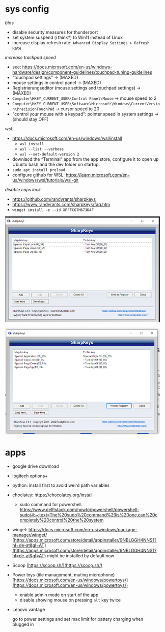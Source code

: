 # sys config

*bios*

- disable security measures for thunderport
- set system suspend (i think?) to Win11 instead of Linux
- increase display refresh rate: `Advanced Display Settings > Refresh Rate`

*increase trackpad speed*

- see: https://docs.microsoft.com/en-us/windows-hardware/design/component-guidelines/touchpad-tuning-guidelines
- "touchpad settings" → (MAXED)
- mouse settings in control panel → (MAXED)
- Registrierungseditor (mouse settings and touchpad settings) → (MAXED)
- `Computer\HKEY_CURRENT_USER\Control Panel\Mouse` → mouse speed to 2
- `Computer\HKEY_CURRENT_USER\Software\Microsoft\Windows\CurrentVersion\PrecisionTouchPad` → cursor speed to 20
- "control your mouse with a keypad": pointer speed in system settings → (should stay OFF)

*wsl*

- https://docs.microsoft.com/en-us/windows/wsl/install
     - `wsl install`
     - `wsl --list --verbose`
     - `wsl --set-default-version 2`
- downlaod the “Terminal” app from the app store, configure it to open up Ubuntu bash and the dev folder on startup.
- `sudo apt install preload`
- configure github for WSL: https://learn.microsoft.com/en-us/windows/wsl/tutorials/wsl-git

*disable caps lock*

- https://github.com/randyrants/sharpkeys
- https://www.randyrants.com/sharpkeys/faq.htm
- `winget install -e --id XPFFCG7M673D4F`

![lenovo setting](assets/Untitled.png)

![surface setting](assets/Untitled%201.png)

# apps

- google drive download
- logitech options+
- python: install first to avoid weird path variables
- choclatey: https://chocolatey.org/install
     - sudo command for powershell: https://www.delftstack.com/howto/powershell/powershell-sudo/#:~:text=The%20sudo%20command%20is%20one,can%20completely%20control%20the%20system
- winget: https://docs.microsoft.com/en-us/windows/package-manager/winget/
  [https://apps.microsoft.com/store/detail/appinstaller/9NBLGGH4NNS1?hl=de-at&gl=AT](https://apps.microsoft.com/store/detail/appinstaller/9NBLGGH4NNS1?hl=de-at&gl=AT)
  might be installed by default now
- Scoop
  [https://scoop.sh/](https://scoop.sh/)
- Power toys (tile management, muting microphone)
  [https://docs.microsoft.com/en-us/windows/powertoys/](https://docs.microsoft.com/en-us/windows/powertoys/)
     - enable admin mode on start of the app
     - disable showing mouse on pressing `alt` key twice
- Lenovo vantage

     go to power settings and set max limit for battery charging when plugged in
